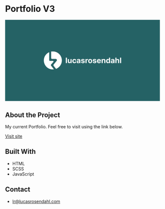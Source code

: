 <br />
  <h1 align="left">Portfolio V3</h1>
</p>

<img src="https://github.com/Luchkiin/portfolio-v3/blob/master/images/og-images/lucasrosendahl_logo.png" alt="Logo" width="Auto" height="Auto">

## About the Project

My current Portfolio. Feel free to visit using the link below.

<a href="https://lucasrosendahl.com" target="_blank"> Visit site</a>

## Built With
* HTML
* SCSS
* JavaScript

## Contact
* <a href="mailto:lr@lucasrosendahl.com">lr@lucasrosendahl.com</a>

